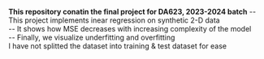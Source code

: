 **This repository conatin the final project for DA623, 2023-2024 batch**
  -- This project implements inear regression on synthetic 2-D data<br>
  -- It shows how MSE decreases with increasing complexity of the model<br>
  -- Finally, we visualize underfitting and overfitting<br>
I have not splitted the dataset into training & test dataset for ease
